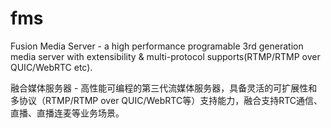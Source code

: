 # fms
Fusion Media Server - a high performance programable 3rd generation media server with extensibility &amp; multi-protocol supports(RTMP/RTMP over QUIC/WebRTC etc).

融合媒体服务器 - 高性能可编程的第三代流媒体服务器，具备灵活的可扩展性和多协议（RTMP/RTMP over QUIC/WebRTC等）支持能力，融合支持RTC通信、直播、直播连麦等业务场景。

